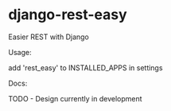 # django-rest-easy
Easier REST with Django

Usage:

add 'rest_easy' to INSTALLED_APPS in settings

Docs:

TODO - Design currently in development
